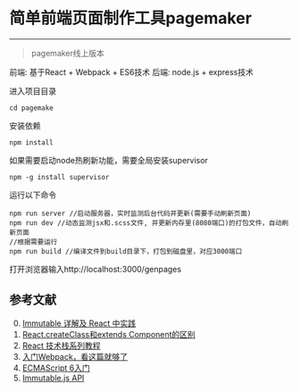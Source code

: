 # 简单前端页面制作工具pagemaker
---
> pagemaker线上版本

前端: 基于React + Webpack + ES6技术
后端: node.js + express技术

进入项目目录
```
cd pagemake
```
安装依赖
```
npm install
```
如果需要启动node热刷新功能，需要全局安装supervisor
```
npm -g install supervisor
```
运行以下命令
```
npm run server //启动服务器，实时监测后台代码并更新(需要手动刷新页面)
npm run dev //动态监测jsx和.scss文件, 并更新内存里(8080端口)的打包文件，自动刷新页面
//根据需要运行
npm run build //编译文件到build目录下，打包到磁盘里，对应3000端口
```
打开浏览器输入http://localhost:3000/genpages


## 参考文献

0. [Immutable 详解及 React 中实践](https://zhuanlan.zhihu.com/p/20295971?columnSlug=purerender)
0. [React.createClass和extends Component的区别](https://segmentfault.com/a/1190000005863630)
0. [React 技术栈系列教程](http://www.ruanyifeng.com/blog/2016/09/react-technology-stack.html)
0. [入门Webpack，看这篇就够了](http://www.jianshu.com/p/42e11515c10f#)
0. [ECMAScript 6入门](http://es6.ruanyifeng.com/)
0. [Immutable.js API](https://github.com/facebook/immutable-js#immutable-collections-for-javascript)